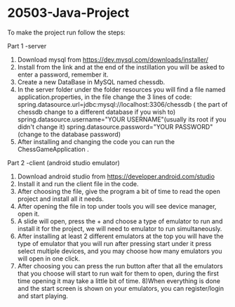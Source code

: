 # 20503-Java-Project

To make the project run follow the steps:

Part 1 -server
1) Download mysql from
   https://dev.mysql.com/downloads/installer/
2) Install from the link and at the end of the instillation 
    you will be asked to enter a password, remember it.
3) Create a new DataBase in MySQL  named chessdb.
4) In the server folder under the folder resources you will find a file named application.properties,
    in the file change the 3 lines of code:
   spring.datasource.url=jdbc:mysql://localhost:3306/chessdb ( the part of chessdb change to a different database if you wish to)
   spring.datasource.username="YOUR USERNAME"(usually its root if you didn't change it)
    spring.datasource.password="YOUR PASSWORD"(change to the database password)
5) After installing and changing the code you can run the ChessGameApplication .
 
Part 2 -client (android studio emulator)
1) Download android studio from
   https://developer.android.com/studio
2) Install it and run the client file in the code.
3) After choosing the file, give the program a bit of time to read the open project and install all it needs.
4) After opening the file in top under tools you will see device manager, open it.
5) A slide will open, press the + and choose a type of emulator to run and install it for the project, we will need to emulator to run simultaneously. 
6) After installing at least 2 different emulators at the top you will have the type of emulator that you will run after pressing start under it press select multiple devices, and you may choose how many emulators you will open in one click.
7) After choosing you can press the run button after that all the emulators that you choose will start to run wait for them to open, during the first time opening it may take a little bit of time.
8)When everything is done and the start screen is shown on your emulators, you can register/login and start playing.
